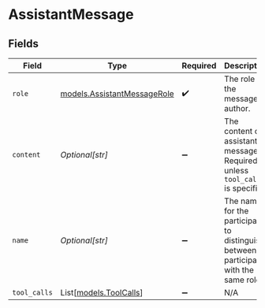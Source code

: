 # AssistantMessage


## Fields

| Field                                                                                | Type                                                                                 | Required                                                                             | Description                                                                          |
| ------------------------------------------------------------------------------------ | ------------------------------------------------------------------------------------ | ------------------------------------------------------------------------------------ | ------------------------------------------------------------------------------------ |
| `role`                                                                               | [models.AssistantMessageRole](../models/assistantmessagerole.md)                     | :heavy_check_mark:                                                                   | The role of the messages author.                                                     |
| `content`                                                                            | *Optional[str]*                                                                      | :heavy_minus_sign:                                                                   | The content of assistant message. Required unless `tool_calls` is specified.         |
| `name`                                                                               | *Optional[str]*                                                                      | :heavy_minus_sign:                                                                   | The name for the participant to distinguish between participants with the same role. |
| `tool_calls`                                                                         | List[[models.ToolCalls](../models/toolcalls.md)]                                     | :heavy_minus_sign:                                                                   | N/A                                                                                  |